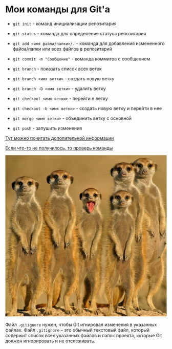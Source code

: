 # Мои команды для Git'а

- `git init` - команд инициализации репозитария

- `git status` - команда для определение статуса репозитария

- `git add <имя файла/папки>/.` - команда для добавления измененного файоа/папки или всех файлов в репозитарий

- `git commit -m "Сообщение"` - команда коммитов с сообщением

- `git branch` - показать список всех веток

- `git branch <имя ветки>` - создать новую ветку

- `git branch -D <имя ветки>` - удалить ветку

- `git checkout <имя ветки>` - перейти в ветку

- `git checkout -b <имя ветки>` - создать новую ветку и перейти в нее

- `git merge <имя ветки>` - объединить ветку с основной

- `git push` - запушить изменения

[Тут можно почитать дополительной информации](#https://en.wikipedia.org/wiki/Git)

[Если что-то не получилось, то проверь команды](#мои-команды-для-gitа)

![Git очень удобен для командной работы](commandWork.jpg)

Файл `.gitignore` нужен, чтобы Git игнировал изменения в указанных файлах. Файл `.gitignore` – это обычный текстовый файл, который содержит список всех указанных файлов и папок проекта, которые Git должен игнорировать и не отслеживать.
